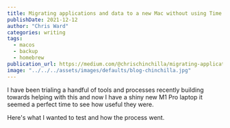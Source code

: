 ```yaml
---
title: Migrating applications and data to a new Mac without using Time Machine 
publishDate: 2021-12-12
author: "Chris Ward"
categories: writing
tags: 
  - macos
  - backup
  - homebrew
publication_url: https://medium.com/@chrischinchilla/migrating-applications-and-data-to-a-new-mac-without-using-time-machine-240e1de77892
image: "../../../assets/images/defaults/blog-chinchilla.jpg"
---
```



I have been trialing a handful of tools and processes recently building
towards helping with this and now I have a shiny new M1 Pro laptop it
seemed a perfect time to see how useful they were.

Here's what I wanted to test and how the process went.